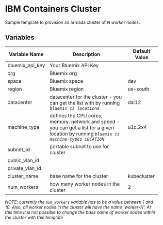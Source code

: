# IBM Containers Cluster

Sample template to provision an armada cluster of _N worker nodes_.

## Variables

|Variable Name|Description|Default Value|
|-------------|-----------|-------------|
|bluemix_api_key|Your Bluemix API Key||
|org|Bluemix org||
|space|Bluemix space|dev|
|region|Bluemix region|us-south|
|datacenter|datacenter for the cluster - you can get the list with by running _`bluemix cs locations`_|dal12|
|machine_type|defines the CPU cores, memory, network and speed - you can get a list for a given location by running _`bluemix cs machine-types LOCATION`_|u1c.2x4|
|subnet_id|portable subnet to use for cluster||
|public_vlan_id|||
|private_vlan_id|||
|cluster_name|base name for the cluster|kubecluster|
|num_workers|how many worker nodes in the cluster|2|

_NOTE: currently the `num_workers` variable has to be a value between 1 and 10. Also, all worker nodes in the cluster will have the name 'worker-N'. At this time it is not possible to change the base name of worker nodes within the cluster with this template_


